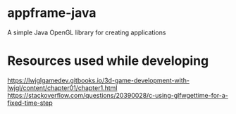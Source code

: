 # appframe-java
A simple Java OpenGL library for creating applications


# Resources used while developing
https://lwjglgamedev.gitbooks.io/3d-game-development-with-lwjgl/content/chapter01/chapter1.html
https://stackoverflow.com/questions/20390028/c-using-glfwgettime-for-a-fixed-time-step